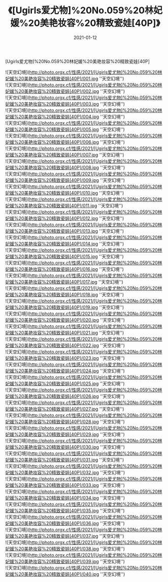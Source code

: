 ﻿---
layout: post
title: 《[Ugirls爱尤物]%20No.059%20林妃媛%20美艳妆容%20精致瓷娃[40P]》
date: 2021-01-12
img: http://photo.orgx.cf/性感/2021/[Ugirls爱尤物]%20No.059%20林妃媛%20美艳妆容%20精致瓷娃[40P]/000.jpg
tags: [美女,性感,泳衣]
---

[Ugirls爱尤物]%20No.059%20林妃媛%20美艳妆容%20精致瓷娃[40P]



![天空幻境](http://photo.orgx.cf/性感/2021/[Ugirls爱尤物]%20No.059%20林妃媛%20美艳妆容%20精致瓷娃[40P]/001.jpg ''天空幻境'')<br>
![天空幻境](http://photo.orgx.cf/性感/2021/[Ugirls爱尤物]%20No.059%20林妃媛%20美艳妆容%20精致瓷娃[40P]/002.jpg ''天空幻境'')<br>
![天空幻境](http://photo.orgx.cf/性感/2021/[Ugirls爱尤物]%20No.059%20林妃媛%20美艳妆容%20精致瓷娃[40P]/003.jpg ''天空幻境'')<br>
![天空幻境](http://photo.orgx.cf/性感/2021/[Ugirls爱尤物]%20No.059%20林妃媛%20美艳妆容%20精致瓷娃[40P]/004.jpg ''天空幻境'')<br>
![天空幻境](http://photo.orgx.cf/性感/2021/[Ugirls爱尤物]%20No.059%20林妃媛%20美艳妆容%20精致瓷娃[40P]/005.jpg ''天空幻境'')<br>
![天空幻境](http://photo.orgx.cf/性感/2021/[Ugirls爱尤物]%20No.059%20林妃媛%20美艳妆容%20精致瓷娃[40P]/006.jpg ''天空幻境'')<br>
![天空幻境](http://photo.orgx.cf/性感/2021/[Ugirls爱尤物]%20No.059%20林妃媛%20美艳妆容%20精致瓷娃[40P]/007.jpg ''天空幻境'')<br>
![天空幻境](http://photo.orgx.cf/性感/2021/[Ugirls爱尤物]%20No.059%20林妃媛%20美艳妆容%20精致瓷娃[40P]/008.jpg ''天空幻境'')<br>
![天空幻境](http://photo.orgx.cf/性感/2021/[Ugirls爱尤物]%20No.059%20林妃媛%20美艳妆容%20精致瓷娃[40P]/009.jpg ''天空幻境'')<br>
![天空幻境](http://photo.orgx.cf/性感/2021/[Ugirls爱尤物]%20No.059%20林妃媛%20美艳妆容%20精致瓷娃[40P]/010.jpg ''天空幻境'')<br>
![天空幻境](http://photo.orgx.cf/性感/2021/[Ugirls爱尤物]%20No.059%20林妃媛%20美艳妆容%20精致瓷娃[40P]/011.jpg ''天空幻境'')<br>
![天空幻境](http://photo.orgx.cf/性感/2021/[Ugirls爱尤物]%20No.059%20林妃媛%20美艳妆容%20精致瓷娃[40P]/012.jpg ''天空幻境'')<br>
![天空幻境](http://photo.orgx.cf/性感/2021/[Ugirls爱尤物]%20No.059%20林妃媛%20美艳妆容%20精致瓷娃[40P]/013.jpg ''天空幻境'')<br>
![天空幻境](http://photo.orgx.cf/性感/2021/[Ugirls爱尤物]%20No.059%20林妃媛%20美艳妆容%20精致瓷娃[40P]/014.jpg ''天空幻境'')<br>
![天空幻境](http://photo.orgx.cf/性感/2021/[Ugirls爱尤物]%20No.059%20林妃媛%20美艳妆容%20精致瓷娃[40P]/015.jpg ''天空幻境'')<br>
![天空幻境](http://photo.orgx.cf/性感/2021/[Ugirls爱尤物]%20No.059%20林妃媛%20美艳妆容%20精致瓷娃[40P]/016.jpg ''天空幻境'')<br>
![天空幻境](http://photo.orgx.cf/性感/2021/[Ugirls爱尤物]%20No.059%20林妃媛%20美艳妆容%20精致瓷娃[40P]/017.jpg ''天空幻境'')<br>
![天空幻境](http://photo.orgx.cf/性感/2021/[Ugirls爱尤物]%20No.059%20林妃媛%20美艳妆容%20精致瓷娃[40P]/018.jpg ''天空幻境'')<br>
![天空幻境](http://photo.orgx.cf/性感/2021/[Ugirls爱尤物]%20No.059%20林妃媛%20美艳妆容%20精致瓷娃[40P]/019.jpg ''天空幻境'')<br>
![天空幻境](http://photo.orgx.cf/性感/2021/[Ugirls爱尤物]%20No.059%20林妃媛%20美艳妆容%20精致瓷娃[40P]/020.jpg ''天空幻境'')<br>
![天空幻境](http://photo.orgx.cf/性感/2021/[Ugirls爱尤物]%20No.059%20林妃媛%20美艳妆容%20精致瓷娃[40P]/021.jpg ''天空幻境'')<br>
![天空幻境](http://photo.orgx.cf/性感/2021/[Ugirls爱尤物]%20No.059%20林妃媛%20美艳妆容%20精致瓷娃[40P]/022.jpg ''天空幻境'')<br>
![天空幻境](http://photo.orgx.cf/性感/2021/[Ugirls爱尤物]%20No.059%20林妃媛%20美艳妆容%20精致瓷娃[40P]/023.jpg ''天空幻境'')<br>
![天空幻境](http://photo.orgx.cf/性感/2021/[Ugirls爱尤物]%20No.059%20林妃媛%20美艳妆容%20精致瓷娃[40P]/024.jpg ''天空幻境'')<br>
![天空幻境](http://photo.orgx.cf/性感/2021/[Ugirls爱尤物]%20No.059%20林妃媛%20美艳妆容%20精致瓷娃[40P]/025.jpg ''天空幻境'')<br>
![天空幻境](http://photo.orgx.cf/性感/2021/[Ugirls爱尤物]%20No.059%20林妃媛%20美艳妆容%20精致瓷娃[40P]/026.jpg ''天空幻境'')<br>
![天空幻境](http://photo.orgx.cf/性感/2021/[Ugirls爱尤物]%20No.059%20林妃媛%20美艳妆容%20精致瓷娃[40P]/027.jpg ''天空幻境'')<br>
![天空幻境](http://photo.orgx.cf/性感/2021/[Ugirls爱尤物]%20No.059%20林妃媛%20美艳妆容%20精致瓷娃[40P]/028.jpg ''天空幻境'')<br>
![天空幻境](http://photo.orgx.cf/性感/2021/[Ugirls爱尤物]%20No.059%20林妃媛%20美艳妆容%20精致瓷娃[40P]/029.jpg ''天空幻境'')<br>
![天空幻境](http://photo.orgx.cf/性感/2021/[Ugirls爱尤物]%20No.059%20林妃媛%20美艳妆容%20精致瓷娃[40P]/030.jpg ''天空幻境'')<br>
![天空幻境](http://photo.orgx.cf/性感/2021/[Ugirls爱尤物]%20No.059%20林妃媛%20美艳妆容%20精致瓷娃[40P]/031.jpg ''天空幻境'')<br>
![天空幻境](http://photo.orgx.cf/性感/2021/[Ugirls爱尤物]%20No.059%20林妃媛%20美艳妆容%20精致瓷娃[40P]/032.jpg ''天空幻境'')<br>
![天空幻境](http://photo.orgx.cf/性感/2021/[Ugirls爱尤物]%20No.059%20林妃媛%20美艳妆容%20精致瓷娃[40P]/033.jpg ''天空幻境'')<br>
![天空幻境](http://photo.orgx.cf/性感/2021/[Ugirls爱尤物]%20No.059%20林妃媛%20美艳妆容%20精致瓷娃[40P]/034.jpg ''天空幻境'')<br>
![天空幻境](http://photo.orgx.cf/性感/2021/[Ugirls爱尤物]%20No.059%20林妃媛%20美艳妆容%20精致瓷娃[40P]/035.jpg ''天空幻境'')<br>
![天空幻境](http://photo.orgx.cf/性感/2021/[Ugirls爱尤物]%20No.059%20林妃媛%20美艳妆容%20精致瓷娃[40P]/036.jpg ''天空幻境'')<br>
![天空幻境](http://photo.orgx.cf/性感/2021/[Ugirls爱尤物]%20No.059%20林妃媛%20美艳妆容%20精致瓷娃[40P]/037.jpg ''天空幻境'')<br>
![天空幻境](http://photo.orgx.cf/性感/2021/[Ugirls爱尤物]%20No.059%20林妃媛%20美艳妆容%20精致瓷娃[40P]/038.jpg ''天空幻境'')<br>
![天空幻境](http://photo.orgx.cf/性感/2021/[Ugirls爱尤物]%20No.059%20林妃媛%20美艳妆容%20精致瓷娃[40P]/039.jpg ''天空幻境'')<br>
![天空幻境](http://photo.orgx.cf/性感/2021/[Ugirls爱尤物]%20No.059%20林妃媛%20美艳妆容%20精致瓷娃[40P]/040.jpg ''天空幻境'')<br>